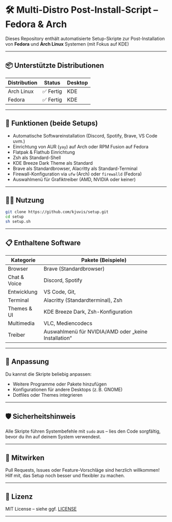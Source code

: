 
# 🛠️ Multi-Distro Post-Install-Script – Fedora & Arch

Dieses Repository enthält automatisierte Setup-Skripte zur Post-Installation von **Fedora** und **Arch Linux** Systemen (mit Fokus auf KDE)

---

## 📦 Unterstützte Distributionen

| Distribution | Status      | Desktop |
|--------------|-------------|---------|
| Arch Linux   | ✅ Fertig    | KDE     |
| Fedora       | ✅ Fertig    | KDE     |

---

## 🚀 Funktionen (beide Setups)

- Automatische Softwareinstallation (Discord, Spotify, Brave, VS Code uvm.)
- Einrichtung von AUR (`yay`) auf Arch oder RPM Fusion auf Fedora
- Flatpak & Flathub Einrichtung
- Zsh als Standard-Shell
- KDE Breeze Dark Theme als Standard
- Brave als Standardbrowser, Alacritty als Standard-Terminal
- Firewall-Konfiguration via `ufw` (Arch) oder `firewalld` (Fedora)
- Auswahlmenü für Grafiktreiber (AMD, NVIDIA oder keiner)

---

## 🧑‍💻 Nutzung


```bash
git clone https://github.com/kjuvis/setup.git
cd setup
sh setup.sh
```

---

## 📋 Enthaltene Software

| Kategorie    | Pakete (Beispiele)                                   |
| ------------ | ---------------------------------------------------- |
| Browser      | Brave (Standardbrowser)                              |
| Chat & Voice | Discord, Spotify                                     |
| Entwicklung  | VS Code, Git,                                        |
| Terminal     | Alacritty (Standardterminal), Zsh                    |
| Themes & UI  | KDE Breeze Dark, Zsh-Konfiguration                   |
| Multimedia   | VLC, Mediencodecs                                    |
| Treiber      | Auswahlmenü für NVIDIA/AMD oder „keine Installation“ |

---

## 🔧 Anpassung

Du kannst die Skripte beliebig anpassen:

* Weitere Programme oder Pakete hinzufügen
* Konfigurationen für andere Desktops (z. B. GNOME)
* Dotfiles oder Themes integrieren

---

## 🛡️ Sicherheitshinweis

Alle Skripte führen Systembefehle mit `sudo` aus – lies den Code sorgfältig, bevor du ihn auf deinem System verwendest.

---

## 🤝 Mitwirken

Pull Requests, Issues oder Feature-Vorschläge sind herzlich willkommen!
Hilf mit, das Setup noch besser und flexibler zu machen.

---

## 📄 Lizenz

MIT License – siehe ggf. [LICENSE](LICENSE)

---
